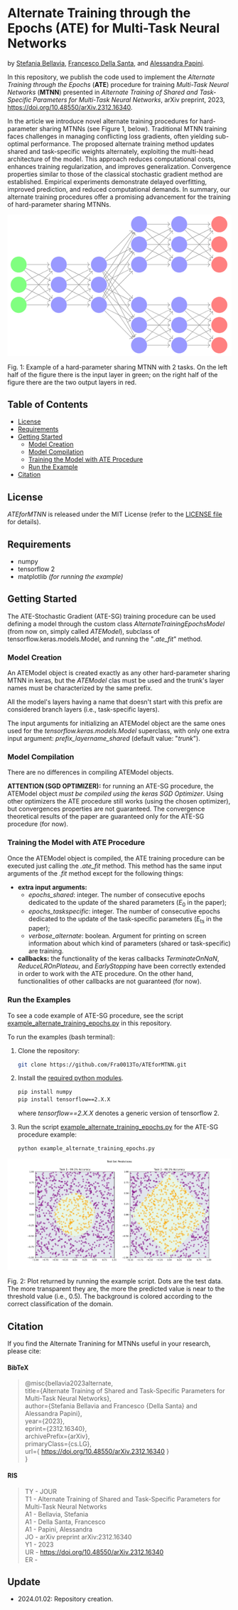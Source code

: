 # Alternate Training through the Epochs (ATE) for Multi-Task Neural Networks

by [Stefania Bellavia](https://www.researchgate.net/profile/Stefania-Bellavia), 
[Francesco Della Santa](https://www.researchgate.net/profile/Francesco-Della-Santa), and 
[Alessandra Papini](https://www.researchgate.net/profile/Alessandra-Papini-2).

In this repository, we publish the code used to implement the _Alternate Training through the Epochs_ 
(**ATE**) procedure for training _Multi-Task Neural Networks_ (**MTNN**) presented in 
_Alternate Training of Shared and Task-Specific Parameters for Multi-Task Neural Networks_, 
arXiv preprint, 2023, https://doi.org/10.48550/arXiv.2312.16340.

In the article we introduce novel alternate training procedures for hard-parameter sharing MTNNs (see Figure 1, 
below). Traditional MTNN training faces challenges in managing conflicting loss gradients, often yielding sub-optimal 
performance. The proposed alternate training method updates shared and task-specific weights alternately, exploiting 
the multi-head architecture of the model. 
This approach reduces computational costs, enhances training regularization, and improves generalization. 
Convergence properties similar to those of the classical stochastic gradient method are established. 
Empirical experiments demonstrate delayed overfitting, improved prediction, and reduced computational demands. 
In summary, our alternate training procedures offer a promising advancement for the training of hard-parameter 
sharing MTNNs.

![Hard-parameter sharing MTNN](https://raw.githubusercontent.com/Fra0013To/ATEforMTNN/main/NNmultitaskGeneral_ex.png)

Fig. 1: Example of a hard-parameter sharing MTNN with 2 tasks. On the left half of the figure 
there is the input layer in green; on the right half of the figure there are the two output layers in red.

## Table of Contents
- [License](https://github.com/Fra0013To/ATEforMTNN/blob/main/README.md#license)
- [Requirements](https://github.com/Fra0013To/ATEforMTNN/blob/main/README.md#requirements)
- [Getting Started](https://github.com/Fra0013To/ATEforMTNN/blob/main/README.md#getting-started)
    - [Model Creation](https://github.com/Fra0013To/ATEforMTNN/blob/main/README.md#model-creation)
    - [Model Compilation](https://github.com/Fra0013To/ATEforMTNN/blob/main/README.md#model-compilation)
    - [Training the Model with ATE Procedure](https://github.com/Fra0013To/ATEforMTNN/blob/main/README.md#training-the-model-with-ate-procedure)
    - [Run the Example](https://github.com/Fra0013To/ATEforMTNN/blob/main/README.md#run-the-examples)
- [Citation](https://github.com/Fra0013To/ATEforMTNN/blob/main/README.md#citation)

## License
_ATEforMTNN_ is released under the MIT License (refer to 
the [LICENSE file](https://github.com/Fra0013To/ATEforMTNN/blob/main/LICENSE) for details).

## Requirements
- numpy
- tensorflow 2
- matplotlib _(for running the example)_

## Getting Started
The ATE-Stochastic Gradient (ATE-SG) training procedure can be used defining a model through the custom class 
_AlternateTrainingEpochsModel_ (from now on, simply called _ATEModel_), subclass of tensorflow.keras.models.Model, and 
running the "_.ate_fit_" method.

### Model Creation

An ATEModel object is created exactly as any other hard-parameter sharing MTNN in keras, but the _ATEModel_ clas must 
be used and the trunk's layer names must be characterized by the same prefix. 

All the model's layers having a name that 
doesn't start with this prefix are considered branch layers (i.e., task-specific layers). 

The input arguments for initializing an ATEModel object are the same ones used for the
_tensorflow.keras.models.Model_ superclass, with only one extra input argument:
_prefix_layername_shared_ (default value: "_trunk_").

### Model Compilation

There are no differences in compiling ATEModel objects.

**ATTENTION (SGD OPTIMIZER):** for running an ATE-SG procedure, the ATEModel object _must be compiled using the keras SGD Optimizer_. 
Using other optimizers the ATE procedure still works (using the chosen optimizer), 
but convergences properties are not guaranteed. 
The convergence theoretical results of the paper are guaranteed only for the ATE-SG procedure (for now).


### Training the Model with ATE Procedure
Once the ATEModel object is compiled, the ATE training procedure can be executed just calling the _.ate_fit_ method.
This method has the same input arguments of the _.fit_ method except for the following things:
- **extra input arguments:** 
    * _epochs_shared_: integer. The number of consecutive epochs dedicated to the update of the shared parameters ($E_0$ in the paper);
    * _epochs_taskspecific_: integer. The number of consecutive epochs dedicated to the update of the task-specific parameters ($E_{\mathrm{ts}}$ in the paper);
    * _verbose_alternate_: boolean. Argument for printing on screen information about which kind of parameters (shared or task-specific) are training.
- **callbacks:** the functionality of the keras callbacks _TerminateOnNaN_, _ReduceLROnPlateau_, and _EarlyStopping_ have been correctly extended in order to work with the ATE procedure. On the other hand, functionalities of other callbacks are not guaranteed (for now). 


### Run the Examples
To see a code example of ATE-SG procedure, see the script 
[example_alternate_training_epochs.py](https://github.com/Fra0013To/ATEforMTNN/blob/main/example_alternate_training_epochs.py)
in this repository.

To run the examples (bash terminal):
1. Clone the repository:
    ```bash 
    git clone https://github.com/Fra0013To/ATEforMTNN.git
    ```
2. Install the [required python modules](https://github.com/Fra0013To/ATEforMTNN/blob/main/README.md#requirements).
    ```bash
    pip install numpy
    pip install tensorflow==2.X.X
    ```
   
    where _tensorflow==2.X.X_ denotes a generic version of tensorflow 2.
    
3. Run the script [example_alternate_training_epochs.py](https://github.com/Fra0013To/ATEforMTNN/blob/main/example_alternate_training_epochs.py)
for the ATE-SG procedure example:
    ```bash
    python example_alternate_training_epochs.py
    ```

![Output Plot](https://raw.githubusercontent.com/Fra0013To/ATEforMTNN/main/exampleATE_testset.png)

Fig. 2: Plot returned by running the example script. Dots are the test data. The more transparent they are, 
the more the predicted value is near to the threshold value (i.e., 0.5). The background is colored according to the
correct classification of the domain.


## Citation
If you find the Alternate Tranining for MTNNs useful in your research, please cite:
#### BibTeX
> @misc{bellavia2023alternate,  
> title={Alternate Training of Shared and Task-Specific Parameters for Multi-Task Neural Networks},   
> author={Stefania Bellavia and Francesco {Della Santa} and Alessandra Papini},  
> year={2023},  
> eprint={2312.16340},  
> archivePrefix={arXiv},  
> primaryClass={cs.LG},  
> url={ https://doi.org/10.48550/arXiv.2312.16340 }  
> }
#### RIS
> TY  - JOUR  
> T1  - Alternate Training of Shared and Task-Specific Parameters for Multi-Task Neural Networks  
> A1  - Bellavia, Stefania  
> A1  - Della Santa, Francesco  
> A1  - Papini, Alessandra  
> JO  - arXiv preprint arXiv:2312.16340  
> Y1  - 2023  
> UR  - https://doi.org/10.48550/arXiv.2312.16340  
> ER  - 

## Update
- 2024.01.02: Repository creation.
